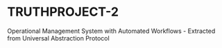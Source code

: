 # TRUTHPROJECT-2
Operational Management System with Automated Workflows - Extracted from Universal Abstraction Protocol
